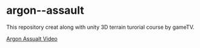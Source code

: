 # argon--assault
This repository creat along with unity 3D terrain turorial course by gameTV.

[Argon Assualt Video](https://www.youtube.com/watch?v=68Lyx5Oghhc)
